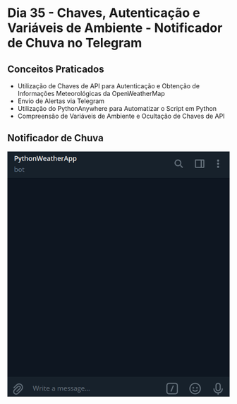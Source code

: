 # Dia 35 - Chaves, Autenticação e Variáveis de Ambiente - Notificador de Chuva no Telegram

## Conceitos Praticados

* Utilização de Chaves de API para Autenticação e Obtenção de Informações Meteorológicas da OpenWeatherMap
* Envio de Alertas via Telegram
* Utilização do PythonAnywhere para Automatizar o Script em Python
* Compreensão de Variáveis de Ambiente e Ocultação de Chaves de API

## Notificador de Chuva

![day35](https://github.com/EmersonPenelli/100-days-of-code-with-python/blob/main/gifs/Rain%20Notifier.gif)
